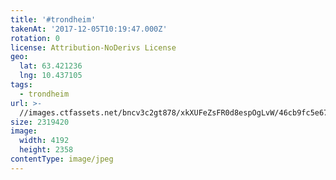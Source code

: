 ```yaml
---
title: '#trondheim'
takenAt: '2017-12-05T10:19:47.000Z'
rotation: 0
license: Attribution-NoDerivs License
geo:
  lat: 63.421236
  lng: 10.437105
tags:
  - trondheim
url: >-
  //images.ctfassets.net/bncv3c2gt878/xkXUFeZsFR0d8espOgLvW/46cb9fc5e6747030b4895b9afb902605/trondheim_27091348279_o
size: 2319420
image:
  width: 4192
  height: 2358
contentType: image/jpeg
---
```


